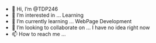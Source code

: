 - 👋 Hi, I’m @TDP246
- 👀 I’m interested in ... Learning 
- 🌱 I’m currently learning ... WebPage Development
- 💞️ I’m looking to collaborate on ... I have no idea right now
- 📫 How to reach me ... 

<!---
TDP246/TDP246 is a ✨ special ✨ repository because its `README.md` (this file) appears on your GitHub profile.
You can click the Preview link to take a look at your changes.
--->
